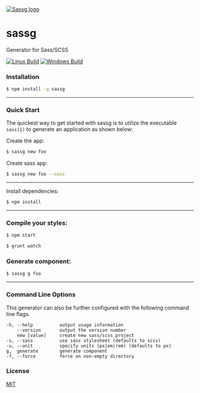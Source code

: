 [![Sassg logo](https://github.com/ravid7000/sassg/raw/master/assets/logo.png)](https://ravid7000.github.io/sassg/)


# sassg
Generator for Sass/SCSS

[![Linux Build](https://travis-ci.org/ravid7000/sassg.svg?branch=master)](https://travis-ci.org/ravid7000/sassg)
[![Windows Build](https://ci.appveyor.com/api/projects/status/3lf4x6akj0072vw0?svg=true)](https://ci.appveyor.com/project/ravid7000/sassg)


### Installation

```sh
$ npm install -g sassg
```

---



### Quick Start

The quickest way to get started with sassg is to utilize the executable `sass(1)` to generate an application as shown below:

Create the app:

```bash
$ sassg new foo
```

Create sass app:

```bash
$ sassg new foo --sass
```

---



Install dependencies:

```bash
$ npm install
```

---



### Compile your styles:

```bash
$ npm start
```

```bash
$ grunt watch
```

### Generate component:

```bash
$ sassg g foo
```

---



### Command Line Options

This generator can also be further configured with the following command line flags.

    -h, --help          output usage information
        --version       output the version number
        new [value]     create new sass/scss project
    -s, --sass          use sass stylesheet (defaults to scss)
    -u, --unit          specify units (px|em|rem) (defaults to px)
    g,  generate        generate component
    -f, --force         force on non-empty directory

### License

[MIT](LICENSE)

